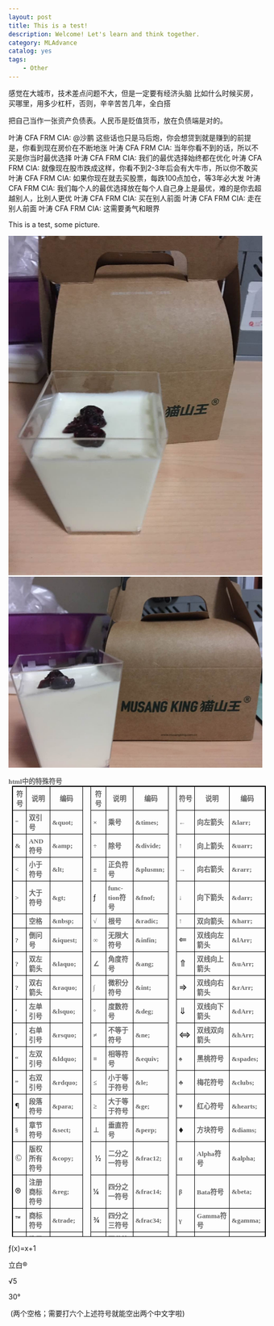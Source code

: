 ```yaml
---
layout: post
title: This is a test!
description: Welcome! Let's learn and think together.
category: MLAdvance
catalog: yes
tags:
    - Other
---
```

感觉在大城市，技术差点问题不大，但是一定要有经济头脑
比如什么时候买房，买哪里，用多少杠杆，否则，辛辛苦苦几年，全白搭

把自己当作一张资产负债表。人民币是贬值货币，放在负债端是对的。

叶涛 CFA FRM CIA:
@沙鹏 这些话也只是马后炮，你会想贷到就是赚到的前提是，你看到现在房价在不断地涨
叶涛 CFA FRM CIA:
当年你看不到的话，所以不买是你当时最优选择
叶涛 CFA FRM CIA:
我们的最优选择始终都在优化
叶涛 CFA FRM CIA:
就像现在股市跌成这样，你看不到2-3年后会有大牛市，所以你不敢买
叶涛 CFA FRM CIA:
如果你现在就去买股票，每跌100点加仓，等3年必大发
叶涛 CFA FRM CIA:
我们每个人的最优选择放在每个人自己身上是最优，难的是你去超越别人，比别人更优
叶涛 CFA FRM CIA:
买在别人前面
叶涛 CFA FRM CIA:
走在别人前面
叶涛 CFA FRM CIA:
这需要勇气和眼界

This is a test, some picture.

![My food](/life/IMG_4822.JPG)
![My food](/life/IMG_4823.JPG)

<p style="margin:0cm 0cm 0pt"><span style="color:#666666"><strong><span lang="EN-US" style="font-family:宋体; font-size:10pt">html</span><span style="font-family:宋体; font-size:10pt">中的特殊符号</span></strong></span></p>
<table cellpadding="0" border="1" height="893" width="708" style="border:1pt solid windowtext; margin:auto auto auto 5.25pt">
<tbody>
<tr style="">
<td width="29" style="border:1pt solid black; padding:3pt; width:21.75pt; background-color:transparent">
<p align="center" style="margin:0cm 0cm 0pt; text-align:center"><span style="color:#666666"><strong><span style="font-family:宋体; font-size:10pt">符号</span></strong></span></p>
</td>
<td width="63" style="border:1pt solid black; padding:3pt; width:47.25pt; background-color:transparent">
<p align="center" style="margin:0cm 0cm 0pt; text-align:center"><span style="color:#666666"><strong><span style="font-family:宋体; font-size:10pt">说明</span></strong></span></p>
</td>
<td width="72" style="border:1pt solid black; padding:3pt; width:54pt; background-color:transparent">
<p align="center" style="margin:0cm 0cm 0pt; text-align:center"><span style="color:#666666"><strong><span style="font-family:宋体; font-size:10pt">编码</span></strong></span></p>
</td>
<td rowspan="25" width="17" style="border:1pt solid black; padding:3pt; width:12.75pt; background-color:transparent">
<p align="center" style="margin:0cm 0cm 0pt; text-align:center"><span style="color:#666666"><strong><span lang="EN-US" style="font-family:宋体; font-size:10pt">&nbsp;<wbr></span></strong></span></p>
</td>
<td width="36" style="border:1pt solid black; padding:3pt; width:27pt; background-color:transparent">
<p align="center" style="margin:0cm 0cm 0pt; text-align:center"><span style="color:#666666"><strong><span style="font-family:宋体; font-size:10pt">符号</span></strong></span></p>
</td>
<td width="94" style="border:1pt solid black; padding:3pt; width:70.5pt; background-color:transparent">
<p align="center" style="margin:0cm 0cm 0pt; text-align:center"><span style="color:#666666"><strong><span style="font-family:宋体; font-size:10pt">说明</span></strong></span></p>
</td>
<td width="72" style="border:1pt solid black; padding:3pt; width:54pt; background-color:transparent">
<p align="center" style="margin:0cm 0cm 0pt; text-align:center"><span style="color:#666666"><strong><span style="font-family:宋体; font-size:10pt">编码</span></strong></span></p>
</td>
<td rowspan="25" width="17" style="border:1pt solid black; padding:3pt; width:12.75pt; background-color:transparent">
<p align="center" style="margin:0cm 0cm 0pt; text-align:center"><span style="color:#666666"><strong><span lang="EN-US" style="font-family:宋体; font-size:10pt">&nbsp;<wbr></span></strong></span></p>
</td>
<td width="36" style="border:1pt solid black; padding:3pt; width:27pt; background-color:transparent">
<p align="center" style="margin:0cm 0cm 0pt; text-align:center"><span style="color:#666666"><strong><span style="font-family:宋体; font-size:10pt">符号</span></strong></span></p>
</td>
<td width="96" style="border:1pt solid black; padding:3pt; width:72pt; background-color:transparent">
<p align="center" style="margin:0cm 0cm 0pt; text-align:center"><span style="color:#666666"><strong><span style="font-family:宋体; font-size:10pt">说明</span></strong></span></p>
</td>
<td width="73" style="border:1pt solid black; padding:3pt; width:54.75pt; background-color:transparent">
<p align="center" style="margin:0cm 0cm 0pt; text-align:center"><span style="color:#666666"><strong><span style="font-family:宋体; font-size:10pt">编码</span></strong></span></p>
</td>
</tr>
<tr style="">
<td width="29" style="border:1pt solid black; padding:3pt; width:21.75pt; background-color:transparent">
<p align="left" style="margin:0cm 0cm 0pt; text-align:left"><span style="color:#666666"><strong><span lang="EN-US" style="font-family:宋体; font-size:10pt">&quot;</span></strong></span></p>
</td>
<td width="63" style="border:1pt solid black; padding:3pt; width:47.25pt; background-color:transparent">
<p align="left" style="margin:0cm 0cm 0pt; text-align:left"><span style="color:#666666"><strong><span style="font-family:宋体; font-size:10pt">双引号</span></strong></span></p>
</td>
<td width="72" style="border:1pt solid black; padding:3pt; width:54pt; background-color:transparent">
<p align="left" style="margin:0cm 0cm 0pt; text-align:left"><span style="color:#666666"><strong><span lang="EN-US" style="font-family:宋体; font-size:10pt">&amp;quot;</span></strong></span></p>
</td>
<td width="36" style="border:1pt solid black; padding:3pt; width:27pt; background-color:transparent">
<p align="left" style="margin:0cm 0cm 0pt; text-align:left"><span style="color:#666666"><strong><span style="font-family:宋体; font-size:10pt">×</span></strong></span></p>
</td>
<td width="94" style="border:1pt solid black; padding:3pt; width:70.5pt; background-color:transparent">
<p align="left" style="margin:0cm 0cm 0pt; text-align:left"><span style="color:#666666"><strong><span style="font-family:宋体; font-size:10pt">乘号</span></strong></span></p>
</td>
<td width="72" style="border:1pt solid black; padding:3pt; width:54pt; background-color:transparent">
<p align="left" style="margin:0cm 0cm 0pt; text-align:left"><span style="color:#666666"><strong><span lang="EN-US" style="font-family:宋体; font-size:10pt">&amp;times;</span></strong></span></p>
</td>
<td width="36" style="border:1pt solid black; padding:3pt; width:27pt; background-color:transparent">
<p align="left" style="margin:0cm 0cm 0pt; text-align:left"><span style="color:#666666"><strong><span style="font-family:宋体; font-size:10pt">←</span></strong></span></p>
</td>
<td width="96" style="border:1pt solid black; padding:3pt; width:72pt; background-color:transparent">
<p align="left" style="margin:0cm 0cm 0pt; text-align:left"><span style="color:#666666"><strong><span style="font-family:宋体; font-size:10pt">向左箭头</span></strong></span></p>
</td>
<td width="73" style="border:1pt solid black; padding:3pt; width:54.75pt; background-color:transparent">
<p align="left" style="margin:0cm 0cm 0pt; text-align:left"><span style="color:#666666"><strong><span lang="EN-US" style="font-family:宋体; font-size:10pt">&amp;larr;</span></strong></span></p>
</td>
</tr>
<tr style="">
<td width="29" style="border:1pt solid black; padding:3pt; width:21.75pt; background-color:transparent">
<p align="left" style="margin:0cm 0cm 0pt; text-align:left"><span style="color:#666666"><strong><span lang="EN-US" style="font-family:宋体; font-size:10pt">&amp;</span></strong></span></p>
</td>
<td width="63" style="border:1pt solid black; padding:3pt; width:47.25pt; background-color:transparent">
<p align="left" style="margin:0cm 0cm 0pt; text-align:left"><span style="color:#666666"><strong><span lang="EN-US" style="font-family:宋体; font-size:10pt">AND</span><span style="font-family:宋体; font-size:10pt">符号</span></strong></span></p>
</td>
<td width="72" style="border:1pt solid black; padding:3pt; width:54pt; background-color:transparent">
<p align="left" style="margin:0cm 0cm 0pt; text-align:left"><span style="color:#666666"><strong><span lang="EN-US" style="font-family:宋体; font-size:10pt">&amp;amp;</span></strong></span></p>
</td>
<td width="36" style="border:1pt solid black; padding:3pt; width:27pt; background-color:transparent">
<p align="left" style="margin:0cm 0cm 0pt; text-align:left"><span style="color:#666666"><strong><span style="font-family:宋体; font-size:10pt">÷</span></strong></span></p>
</td>
<td width="94" style="border:1pt solid black; padding:3pt; width:70.5pt; background-color:transparent">
<p align="left" style="margin:0cm 0cm 0pt; text-align:left"><span style="color:#666666"><strong><span style="font-family:宋体; font-size:10pt">除号</span></strong></span></p>
</td>
<td width="72" style="border:1pt solid black; padding:3pt; width:54pt; background-color:transparent">
<p align="left" style="margin:0cm 0cm 0pt; text-align:left"><span style="color:#666666"><strong><span lang="EN-US" style="font-family:宋体; font-size:10pt">&amp;divide;</span></strong></span></p>
</td>
<td width="36" style="border:1pt solid black; padding:3pt; width:27pt; background-color:transparent">
<p align="left" style="margin:0cm 0cm 0pt; text-align:left"><span style="color:#666666"><strong><span style="font-family:宋体; font-size:10pt">↑</span></strong></span></p>
</td>
<td width="96" style="border:1pt solid black; padding:3pt; width:72pt; background-color:transparent">
<p align="left" style="margin:0cm 0cm 0pt; text-align:left"><span style="color:#666666"><strong><span style="font-family:宋体; font-size:10pt">向上箭头</span></strong></span></p>
</td>
<td width="73" style="border:1pt solid black; padding:3pt; width:54.75pt; background-color:transparent">
<p align="left" style="margin:0cm 0cm 0pt; text-align:left"><span style="color:#666666"><strong><span lang="EN-US" style="font-family:宋体; font-size:10pt">&amp;uarr;</span></strong></span></p>
</td>
</tr>
<tr style="">
<td width="29" style="border:1pt solid black; padding:3pt; width:21.75pt; background-color:transparent">
<p align="left" style="margin:0cm 0cm 0pt; text-align:left"><span style="color:#666666"><strong><span lang="EN-US" style="font-family:宋体; font-size:10pt">&lt;&nbsp;<wbr></span></strong></span></p>
</td>
<td width="63" style="border:1pt solid black; padding:3pt; width:47.25pt; background-color:transparent">
<p align="left" style="margin:0cm 0cm 0pt; text-align:left"><span style="color:#666666"><strong><span style="font-family:宋体; font-size:10pt">小于符号</span></strong></span></p>
</td>
<td width="72" style="border:1pt solid black; padding:3pt; width:54pt; background-color:transparent">
<p align="left" style="margin:0cm 0cm 0pt; text-align:left"><span style="color:#666666"><strong><span lang="EN-US" style="font-family:宋体; font-size:10pt">&amp;lt;</span></strong></span></p>
</td>
<td width="36" style="border:1pt solid black; padding:3pt; width:27pt; background-color:transparent">
<p align="left" style="margin:0cm 0cm 0pt; text-align:left"><span style="color:#666666"><strong><span style="font-family:宋体; font-size:10pt">±</span></strong></span></p>
</td>
<td width="94" style="border:1pt solid black; padding:3pt; width:70.5pt; background-color:transparent">
<p align="left" style="margin:0cm 0cm 0pt; text-align:left"><span style="color:#666666"><strong><span style="font-family:宋体; font-size:10pt">正负符号</span></strong></span></p>
</td>
<td width="72" style="border:1pt solid black; padding:3pt; width:54pt; background-color:transparent">
<p align="left" style="margin:0cm 0cm 0pt; text-align:left"><span style="color:#666666"><strong><span lang="EN-US" style="font-family:宋体; font-size:10pt">&amp;plusmn;</span></strong></span></p>
</td>
<td width="36" style="border:1pt solid black; padding:3pt; width:27pt; background-color:transparent">
<p align="left" style="margin:0cm 0cm 0pt; text-align:left"><span style="color:#666666"><strong><span style="font-family:宋体; font-size:10pt">→</span></strong></span></p>
</td>
<td width="96" style="border:1pt solid black; padding:3pt; width:72pt; background-color:transparent">
<p align="left" style="margin:0cm 0cm 0pt; text-align:left"><span style="color:#666666"><strong><span style="font-family:宋体; font-size:10pt">向右箭头</span></strong></span></p>
</td>
<td width="73" style="border:1pt solid black; padding:3pt; width:54.75pt; background-color:transparent">
<p align="left" style="margin:0cm 0cm 0pt; text-align:left"><span style="color:#666666"><strong><span lang="EN-US" style="font-family:宋体; font-size:10pt">&amp;rarr;</span></strong></span></p>
</td>
</tr>
<tr style="">
<td width="29" style="border:1pt solid black; padding:3pt; width:21.75pt; background-color:transparent">
<p align="left" style="margin:0cm 0cm 0pt; text-align:left"><span style="color:#666666"><strong><span lang="EN-US" style="font-family:宋体; font-size:10pt">&gt;&nbsp;<wbr></span></strong></span></p>
</td>
<td width="63" style="border:1pt solid black; padding:3pt; width:47.25pt; background-color:transparent">
<p align="left" style="margin:0cm 0cm 0pt; text-align:left"><span style="color:#666666"><strong><span style="font-family:宋体; font-size:10pt">大于符号</span></strong></span></p>
</td>
<td width="72" style="border:1pt solid black; padding:3pt; width:54pt; background-color:transparent">
<p align="left" style="margin:0cm 0cm 0pt; text-align:left"><span style="color:#666666"><strong><span lang="EN-US" style="font-family:宋体; font-size:10pt">&amp;gt;</span></strong></span></p>
</td>
<td width="36" style="border:1pt solid black; padding:3pt; width:27pt; background-color:transparent">
<p align="left" style="margin:0cm 0cm 0pt; text-align:left"><span style="font-size:14px">ƒ</span><br>
</p>
</td>
<td width="94" style="border:1pt solid black; padding:3pt; width:70.5pt; background-color:transparent">
<p align="left" style="margin:0cm 0cm 0pt; text-align:left"><span style="color:#666666"><strong><span lang="EN-US" style="font-family:宋体; font-size:10pt">function</span><span style="font-family:宋体; font-size:10pt">符号</span></strong></span></p>
</td>
<td width="72" style="border:1pt solid black; padding:3pt; width:54pt; background-color:transparent">
<p align="left" style="margin:0cm 0cm 0pt; text-align:left"><span style="color:#666666"><strong><span lang="EN-US" style="font-family:宋体; font-size:10pt">&amp;fnof;</span></strong></span></p>
</td>
<td width="36" style="border:1pt solid black; padding:3pt; width:27pt; background-color:transparent">
<p align="left" style="margin:0cm 0cm 0pt; text-align:left"><span style="color:#666666"><strong><span style="font-family:宋体; font-size:10pt">↓</span></strong></span></p>
</td>
<td width="96" style="border:1pt solid black; padding:3pt; width:72pt; background-color:transparent">
<p align="left" style="margin:0cm 0cm 0pt; text-align:left"><span style="color:#666666"><strong><span style="font-family:宋体; font-size:10pt">向下箭头</span></strong></span></p>
</td>
<td width="73" style="border:1pt solid black; padding:3pt; width:54.75pt; background-color:transparent">
<p align="left" style="margin:0cm 0cm 0pt; text-align:left"><span style="color:#666666"><strong><span lang="EN-US" style="font-family:宋体; font-size:10pt">&amp;darr;</span></strong></span></p>
</td>
</tr>
<tr style="">
<td width="29" style="border:1pt solid black; padding:3pt; width:21.75pt; background-color:transparent">
<p align="left" style="margin:0cm 0cm 0pt; text-align:left"><span style="color:#666666"><strong><span lang="EN-US" style="font-family:宋体; font-size:10pt">&nbsp;<wbr></span></strong></span></p>
</td>
<td width="63" style="border:1pt solid black; padding:3pt; width:47.25pt; background-color:transparent">
<p align="left" style="margin:0cm 0cm 0pt; text-align:left"><span style="color:#666666"><strong><span style="font-family:宋体; font-size:10pt">空&#26684;</span></strong></span></p>
</td>
<td width="72" style="border:1pt solid black; padding:3pt; width:54pt; background-color:transparent">
<p align="left" style="margin:0cm 0cm 0pt; text-align:left"><span style="color:#666666"><strong><span lang="EN-US" style="font-family:宋体; font-size:10pt">&amp;nbsp;</span></strong></span></p>
</td>
<td width="36" style="border:1pt solid black; padding:3pt; width:27pt; background-color:transparent">
<p align="left" style="margin:0cm 0cm 0pt; text-align:left"><span style="color:#666666"><strong><span style="font-family:宋体; font-size:10pt">√</span></strong></span></p>
</td>
<td width="94" style="border:1pt solid black; padding:3pt; width:70.5pt; background-color:transparent">
<p align="left" style="margin:0cm 0cm 0pt; text-align:left"><span style="color:#666666"><strong><span style="font-family:宋体; font-size:10pt">根号</span></strong></span></p>
</td>
<td width="72" style="border:1pt solid black; padding:3pt; width:54pt; background-color:transparent">
<p align="left" style="margin:0cm 0cm 0pt; text-align:left"><span style="color:#666666"><strong><span lang="EN-US" style="font-family:宋体; font-size:10pt">&amp;radic;</span></strong></span></p>
</td>
<td width="36" style="border:1pt solid black; padding:3pt; width:27pt; background-color:transparent">
<p align="left" style="margin:0cm 0cm 0pt; text-align:left"><span style="color:#666666"><strong><span lang="EN-US" style="font-family:宋体; font-size:10pt">↑</span></strong></span></p>
</td>
<td width="96" style="border:1pt solid black; padding:3pt; width:72pt; background-color:transparent">
<p align="left" style="margin:0cm 0cm 0pt; text-align:left"><span style="color:#666666"><strong><span style="font-family:宋体; font-size:10pt">双向箭头</span></strong></span></p>
</td>
<td width="73" style="border:1pt solid black; padding:3pt; width:54.75pt; background-color:transparent">
<p align="left" style="margin:0cm 0cm 0pt; text-align:left"><span style="color:#666666"><strong><span lang="EN-US" style="font-family:宋体; font-size:10pt">&amp;harr;</span></strong></span></p>
</td>
</tr>
<tr style="">
<td width="29" style="border:1pt solid black; padding:3pt; width:21.75pt; background-color:transparent">
<p align="left" style="margin:0cm 0cm 0pt; text-align:left"><span style="color:#666666"><strong><span lang="EN-US" style="font-family:宋体; font-size:10pt">?</span></strong></span></p>
</td>
<td width="63" style="border:1pt solid black; padding:3pt; width:47.25pt; background-color:transparent">
<p align="left" style="margin:0cm 0cm 0pt; text-align:left"><span style="color:#666666"><strong><span style="font-family:宋体; font-size:10pt">倒问号</span></strong></span></p>
</td>
<td width="72" style="border:1pt solid black; padding:3pt; width:54pt; background-color:transparent">
<p align="left" style="margin:0cm 0cm 0pt; text-align:left"><span style="color:#666666"><strong><span lang="EN-US" style="font-family:宋体; font-size:10pt">&amp;iquest;</span></strong></span></p>
</td>
<td width="36" style="border:1pt solid black; padding:3pt; width:27pt; background-color:transparent">
<p align="left" style="margin:0cm 0cm 0pt; text-align:left"><span style="color:#666666"><strong><span style="font-family:宋体; font-size:10pt">∞</span></strong></span></p>
</td>
<td width="94" style="border:1pt solid black; padding:3pt; width:70.5pt; background-color:transparent">
<p align="left" style="margin:0cm 0cm 0pt; text-align:left"><span style="color:#666666"><strong><span style="font-family:宋体; font-size:10pt">无限大符号</span></strong></span></p>
</td>
<td width="72" style="border:1pt solid black; padding:3pt; width:54pt; background-color:transparent">
<p align="left" style="margin:0cm 0cm 0pt; text-align:left"><span style="color:#666666"><strong><span lang="EN-US" style="font-family:宋体; font-size:10pt">&amp;infin;</span></strong></span></p>
</td>
<td width="36" style="border:1pt solid black; padding:3pt; width:27pt; background-color:transparent">
<p align="left" style="margin:0cm 0cm 0pt; text-align:left"><span style="color:#666666"><strong><span lang="EN-US" style="font-family:宋体; font-size:10pt"><span style="font-size:18px">⇐</span></span></strong></span></p>
</td>
<td width="96" style="border:1pt solid black; padding:3pt; width:72pt; background-color:transparent">
<p align="left" style="margin:0cm 0cm 0pt; text-align:left"><span style="color:#666666"><strong><span style="font-family:宋体; font-size:10pt">双线向左箭头</span></strong></span></p>
</td>
<td width="73" style="border:1pt solid black; padding:3pt; width:54.75pt; background-color:transparent">
<p align="left" style="margin:0cm 0cm 0pt; text-align:left"><span style="color:#666666"><strong><span lang="EN-US" style="font-family:宋体; font-size:10pt">&amp;lArr;</span></strong></span></p>
</td>
</tr>
<tr style="">
<td width="29" style="border:1pt solid black; padding:3pt; width:21.75pt; background-color:transparent">
<p align="left" style="margin:0cm 0cm 0pt; text-align:left"><span style="color:#666666"><strong><span lang="EN-US" style="font-family:宋体; font-size:10pt">?</span></strong></span></p>
</td>
<td width="63" style="border:1pt solid black; padding:3pt; width:47.25pt; background-color:transparent">
<p align="left" style="margin:0cm 0cm 0pt; text-align:left"><span style="color:#666666"><strong><span style="font-family:宋体; font-size:10pt">双左箭头</span></strong></span></p>
</td>
<td width="72" style="border:1pt solid black; padding:3pt; width:54pt; background-color:transparent">
<p align="left" style="margin:0cm 0cm 0pt; text-align:left"><span style="color:#666666"><strong><span lang="EN-US" style="font-family:宋体; font-size:10pt">&amp;laquo;</span></strong></span></p>
</td>
<td width="36" style="border:1pt solid black; padding:3pt; width:27pt; background-color:transparent">
<p align="left" style="margin:0cm 0cm 0pt; text-align:left"><span style="color:#666666"><strong><span style="font-family:宋体; font-size:10pt">∠</span></strong></span></p>
</td>
<td width="94" style="border:1pt solid black; padding:3pt; width:70.5pt; background-color:transparent">
<p align="left" style="margin:0cm 0cm 0pt; text-align:left"><span style="color:#666666"><strong><span style="font-family:宋体; font-size:10pt">角度符号</span></strong></span></p>
</td>
<td width="72" style="border:1pt solid black; padding:3pt; width:54pt; background-color:transparent">
<p align="left" style="margin:0cm 0cm 0pt; text-align:left"><span style="color:#666666"><strong><span lang="EN-US" style="font-family:宋体; font-size:10pt">&amp;ang;</span></strong></span></p>
</td>
<td width="36" style="border:1pt solid black; padding:3pt; width:27pt; background-color:transparent">
<p align="left" style="margin:0cm 0cm 0pt; text-align:left"><span style="color:#666666"><strong><span lang="EN-US" style="font-family:宋体; font-size:10pt"><span style="font-size:18px">⇑</span></span></strong></span></p>
</td>
<td width="96" style="border:1pt solid black; padding:3pt; width:72pt; background-color:transparent">
<p align="left" style="margin:0cm 0cm 0pt; text-align:left"><span style="color:#666666"><strong><span style="font-family:宋体; font-size:10pt">双线向上箭头</span></strong></span></p>
</td>
<td width="73" style="border:1pt solid black; padding:3pt; width:54.75pt; background-color:transparent">
<p align="left" style="margin:0cm 0cm 0pt; text-align:left"><span style="color:#666666"><strong><span lang="EN-US" style="font-family:宋体; font-size:10pt">&amp;uArr;</span></strong></span></p>
</td>
</tr>
<tr style="">
<td width="29" style="border:1pt solid black; padding:3pt; width:21.75pt; background-color:transparent">
<p align="left" style="margin:0cm 0cm 0pt; text-align:left"><span style="color:#666666"><strong><span lang="EN-US" style="font-family:宋体; font-size:10pt">?</span></strong></span></p>
</td>
<td width="63" style="border:1pt solid black; padding:3pt; width:47.25pt; background-color:transparent">
<p align="left" style="margin:0cm 0cm 0pt; text-align:left"><span style="color:#666666"><strong><span style="font-family:宋体; font-size:10pt">双右箭头</span></strong></span></p>
</td>
<td width="72" style="border:1pt solid black; padding:3pt; width:54pt; background-color:transparent">
<p align="left" style="margin:0cm 0cm 0pt; text-align:left"><span style="color:#666666"><strong><span lang="EN-US" style="font-family:宋体; font-size:10pt">&amp;raquo;</span></strong></span></p>
</td>
<td width="36" style="border:1pt solid black; padding:3pt; width:27pt; background-color:transparent">
<p align="left" style="margin:0cm 0cm 0pt; text-align:left"><span style="color:#666666"><strong><span style="font-family:宋体; font-size:10pt">∫</span></strong></span></p>
</td>
<td width="94" style="border:1pt solid black; padding:3pt; width:70.5pt; background-color:transparent">
<p align="left" style="margin:0cm 0cm 0pt; text-align:left"><span style="color:#666666"><strong><span style="font-family:宋体; font-size:10pt">微积分符号</span></strong></span></p>
</td>
<td width="72" style="border:1pt solid black; padding:3pt; width:54pt; background-color:transparent">
<p align="left" style="margin:0cm 0cm 0pt; text-align:left"><span style="color:#666666"><strong><span lang="EN-US" style="font-family:宋体; font-size:10pt">&amp;int;</span></strong></span></p>
</td>
<td width="36" style="border:1pt solid black; padding:3pt; width:27pt; background-color:transparent">
<p align="left" style="margin:0cm 0cm 0pt; text-align:left"><span style="font-size:18px">⇒</span><br>
</p>
</td>
<td width="96" style="border:1pt solid black; padding:3pt; width:72pt; background-color:transparent">
<p align="left" style="margin:0cm 0cm 0pt; text-align:left"><span style="color:#666666"><strong><span style="font-family:宋体; font-size:10pt">双线向右箭头</span></strong></span></p>
</td>
<td width="73" style="border:1pt solid black; padding:3pt; width:54.75pt; background-color:transparent">
<p align="left" style="margin:0cm 0cm 0pt; text-align:left"><span style="color:#666666"><strong><span lang="EN-US" style="font-family:宋体; font-size:10pt">&amp;rArr;</span></strong></span></p>
</td>
</tr>
<tr style="">
<td width="29" style="border:1pt solid black; padding:3pt; width:21.75pt; background-color:transparent">
<p align="left" style="margin:0cm 0cm 0pt; text-align:left"><span style="color:#666666"><strong><span style="font-family:宋体; font-size:10pt">‘</span></strong></span></p>
</td>
<td width="63" style="border:1pt solid black; padding:3pt; width:47.25pt; background-color:transparent">
<p align="left" style="margin:0cm 0cm 0pt; text-align:left"><span style="color:#666666"><strong><span style="font-family:宋体; font-size:10pt">左单引号</span></strong></span></p>
</td>
<td width="72" style="border:1pt solid black; padding:3pt; width:54pt; background-color:transparent">
<p align="left" style="margin:0cm 0cm 0pt; text-align:left"><span style="color:#666666"><strong><span lang="EN-US" style="font-family:宋体; font-size:10pt">&amp;lsquo;</span></strong></span></p>
</td>
<td width="36" style="border:1pt solid black; padding:3pt; width:27pt; background-color:transparent">
<p align="left" style="margin:0cm 0cm 0pt; text-align:left"><span style="color:#666666"><strong><span style="font-family:宋体; font-size:10pt">°</span></strong></span></p>
</td>
<td width="94" style="border:1pt solid black; padding:3pt; width:70.5pt; background-color:transparent">
<p align="left" style="margin:0cm 0cm 0pt; text-align:left"><span style="color:#666666"><strong><span style="font-family:宋体; font-size:10pt">度数符号</span></strong></span></p>
</td>
<td width="72" style="border:1pt solid black; padding:3pt; width:54pt; background-color:transparent">
<p align="left" style="margin:0cm 0cm 0pt; text-align:left"><span style="color:#666666"><strong><span lang="EN-US" style="font-family:宋体; font-size:10pt">&amp;deg;</span></strong></span></p>
</td>
<td width="36" style="border:1pt solid black; padding:3pt; width:27pt; background-color:transparent">
<p align="left" style="margin:0cm 0cm 0pt; text-align:left"><span style="font-size:18px">⇓</span><br>
</p>
</td>
<td width="96" style="border:1pt solid black; padding:3pt; width:72pt; background-color:transparent">
<p align="left" style="margin:0cm 0cm 0pt; text-align:left"><span style="color:#666666"><strong><span style="font-family:宋体; font-size:10pt">双线向下箭头</span></strong></span></p>
</td>
<td width="73" style="border:1pt solid black; padding:3pt; width:54.75pt; background-color:transparent">
<p align="left" style="margin:0cm 0cm 0pt; text-align:left"><span style="color:#666666"><strong><span lang="EN-US" style="font-family:宋体; font-size:10pt">&amp;dArr;</span></strong></span></p>
</td>
</tr>
<tr style="">
<td width="29" style="border:1pt solid black; padding:3pt; width:21.75pt; background-color:transparent">
<p align="left" style="margin:0cm 0cm 0pt; text-align:left"><span style="color:#666666"><strong><span style="font-family:宋体; font-size:10pt">’</span></strong></span></p>
</td>
<td width="63" style="border:1pt solid black; padding:3pt; width:47.25pt; background-color:transparent">
<p align="left" style="margin:0cm 0cm 0pt; text-align:left"><span style="color:#666666"><strong><span style="font-family:宋体; font-size:10pt">右单引号</span></strong></span></p>
</td>
<td width="72" style="border:1pt solid black; padding:3pt; width:54pt; background-color:transparent">
<p align="left" style="margin:0cm 0cm 0pt; text-align:left"><span style="color:#666666"><strong><span lang="EN-US" style="font-family:宋体; font-size:10pt">&amp;rsquo;</span></strong></span></p>
</td>
<td width="36" style="border:1pt solid black; padding:3pt; width:27pt; background-color:transparent">
<p align="left" style="margin:0cm 0cm 0pt; text-align:left"><span style="color:#666666"><strong><span style="font-family:宋体; font-size:10pt">≠</span></strong></span></p>
</td>
<td width="94" style="border:1pt solid black; padding:3pt; width:70.5pt; background-color:transparent">
<p align="left" style="margin:0cm 0cm 0pt; text-align:left"><span style="color:#666666"><strong><span style="font-family:宋体; font-size:10pt">不等于符号</span></strong></span></p>
</td>
<td width="72" style="border:1pt solid black; padding:3pt; width:54pt; background-color:transparent">
<p align="left" style="margin:0cm 0cm 0pt; text-align:left"><span style="color:#666666"><strong><span lang="EN-US" style="font-family:宋体; font-size:10pt">&amp;ne;</span></strong></span></p>
</td>
<td width="36" style="border:1pt solid black; padding:3pt; width:27pt; background-color:transparent">
<p align="left" style="margin:0cm 0cm 0pt; text-align:left"><span style="font-size:18px">⇔</span><br>
</p>
</td>
<td width="96" style="border:1pt solid black; padding:3pt; width:72pt; background-color:transparent">
<p align="left" style="margin:0cm 0cm 0pt; text-align:left"><span style="color:#666666"><strong><span style="font-family:宋体; font-size:10pt">双线双向箭头</span></strong></span></p>
</td>
<td width="73" style="border:1pt solid black; padding:3pt; width:54.75pt; background-color:transparent">
<p align="left" style="margin:0cm 0cm 0pt; text-align:left"><span style="color:#666666"><strong><span lang="EN-US" style="font-family:宋体; font-size:10pt">&amp;hArr;</span></strong></span></p>
</td>
</tr>
<tr style="">
<td width="29" style="border:1pt solid black; padding:3pt; width:21.75pt; background-color:transparent">
<p align="left" style="margin:0cm 0cm 0pt; text-align:left"><span style="color:#666666"><strong><span style="font-family:宋体; font-size:10pt">“</span></strong></span></p>
</td>
<td width="63" style="border:1pt solid black; padding:3pt; width:47.25pt; background-color:transparent">
<p align="left" style="margin:0cm 0cm 0pt; text-align:left"><span style="color:#666666"><strong><span style="font-family:宋体; font-size:10pt">左双引号</span></strong></span></p>
</td>
<td width="72" style="border:1pt solid black; padding:3pt; width:54pt; background-color:transparent">
<p align="left" style="margin:0cm 0cm 0pt; text-align:left"><span style="color:#666666"><strong><span lang="EN-US" style="font-family:宋体; font-size:10pt">&amp;ldquo;</span></strong></span></p>
</td>
<td width="36" style="border:1pt solid black; padding:3pt; width:27pt; background-color:transparent">
<p align="left" style="margin:0cm 0cm 0pt; text-align:left"><span style="color:#666666"><strong><span style="font-family:宋体; font-size:10pt">≡</span></strong></span></p>
</td>
<td width="94" style="border:1pt solid black; padding:3pt; width:70.5pt; background-color:transparent">
<p align="left" style="margin:0cm 0cm 0pt; text-align:left"><span style="color:#666666"><strong><span style="font-family:宋体; font-size:10pt">相等符号</span></strong></span></p>
</td>
<td width="72" style="border:1pt solid black; padding:3pt; width:54pt; background-color:transparent">
<p align="left" style="margin:0cm 0cm 0pt; text-align:left"><span style="color:#666666"><strong><span lang="EN-US" style="font-family:宋体; font-size:10pt">&amp;equiv;</span></strong></span></p>
</td>
<td width="36" style="border:1pt solid black; padding:3pt; width:27pt; background-color:transparent">
<p align="left" style="margin:0cm 0cm 0pt; text-align:left"><span style="color:#666666"><strong><span lang="EN-US" style="font-family:宋体; font-size:10pt">♠</span></strong></span></p>
</td>
<td width="96" style="border:1pt solid black; padding:3pt; width:72pt; background-color:transparent">
<p align="left" style="margin:0cm 0cm 0pt; text-align:left"><span style="color:#666666"><strong><span style="font-family:宋体; font-size:10pt">黑桃符号</span></strong></span></p>
</td>
<td width="73" style="border:1pt solid black; padding:3pt; width:54.75pt; background-color:transparent">
<p align="left" style="margin:0cm 0cm 0pt; text-align:left"><span style="color:#666666"><strong><span lang="EN-US" style="font-family:宋体; font-size:10pt">&amp;spades;</span></strong></span></p>
</td>
</tr>
<tr style="">
<td width="29" style="border:1pt solid black; padding:3pt; width:21.75pt; background-color:transparent">
<p align="left" style="margin:0cm 0cm 0pt; text-align:left"><span style="color:#666666"><strong><span style="font-family:宋体; font-size:10pt">”</span></strong></span></p>
</td>
<td width="63" style="border:1pt solid black; padding:3pt; width:47.25pt; background-color:transparent">
<p align="left" style="margin:0cm 0cm 0pt; text-align:left"><span style="color:#666666"><strong><span style="font-family:宋体; font-size:10pt">右双引号</span></strong></span></p>
</td>
<td width="72" style="border:1pt solid black; padding:3pt; width:54pt; background-color:transparent">
<p align="left" style="margin:0cm 0cm 0pt; text-align:left"><span style="color:#666666"><strong><span lang="EN-US" style="font-family:宋体; font-size:10pt">&amp;rdquo;</span></strong></span></p>
</td>
<td width="36" style="border:1pt solid black; padding:3pt; width:27pt; background-color:transparent">
<p align="left" style="margin:0cm 0cm 0pt; text-align:left"><span style="color:#666666"><strong><span style="font-family:宋体; font-size:10pt">≤</span></strong></span></p>
</td>
<td width="94" style="border:1pt solid black; padding:3pt; width:70.5pt; background-color:transparent">
<p align="left" style="margin:0cm 0cm 0pt; text-align:left"><span style="color:#666666"><strong><span style="font-family:宋体; font-size:10pt">小于等于符号</span></strong></span></p>
</td>
<td width="72" style="border:1pt solid black; padding:3pt; width:54pt; background-color:transparent">
<p align="left" style="margin:0cm 0cm 0pt; text-align:left"><span style="color:#666666"><strong><span lang="EN-US" style="font-family:宋体; font-size:10pt">&amp;le;</span></strong></span></p>
</td>
<td width="36" style="border:1pt solid black; padding:3pt; width:27pt; background-color:transparent">
<p align="left" style="margin:0cm 0cm 0pt; text-align:left"><span style="color:#666666"><strong><span lang="EN-US" style="font-family:宋体; font-size:10pt">♣</span></strong></span></p>
</td>
<td width="96" style="border:1pt solid black; padding:3pt; width:72pt; background-color:transparent">
<p align="left" style="margin:0cm 0cm 0pt; text-align:left"><span style="color:#666666"><strong><span style="font-family:宋体; font-size:10pt">梅花符号</span></strong></span></p>
</td>
<td width="73" style="border:1pt solid black; padding:3pt; width:54.75pt; background-color:transparent">
<p align="left" style="margin:0cm 0cm 0pt; text-align:left"><span style="color:#666666"><strong><span lang="EN-US" style="font-family:宋体; font-size:10pt">&amp;clubs;</span></strong></span></p>
</td>
</tr>
<tr style="">
<td width="29" style="border:1pt solid black; padding:3pt; width:21.75pt; background-color:transparent">
<p align="left" style="margin:0cm 0cm 0pt; text-align:left"><span style="font-size:14px">¶</span><br>
</p>
</td>
<td width="63" style="border:1pt solid black; padding:3pt; width:47.25pt; background-color:transparent">
<p align="left" style="margin:0cm 0cm 0pt; text-align:left"><span style="color:#666666"><strong><span style="font-family:宋体; font-size:10pt">段落符号</span></strong></span></p>
</td>
<td width="72" style="border:1pt solid black; padding:3pt; width:54pt; background-color:transparent">
<p align="left" style="margin:0cm 0cm 0pt; text-align:left"><span style="color:#666666"><strong><span lang="EN-US" style="font-family:宋体; font-size:10pt">&amp;para;</span></strong></span></p>
</td>
<td width="36" style="border:1pt solid black; padding:3pt; width:27pt; background-color:transparent">
<p align="left" style="margin:0cm 0cm 0pt; text-align:left"><span style="color:#666666"><strong><span style="font-family:宋体; font-size:10pt">≥</span></strong></span></p>
</td>
<td width="94" style="border:1pt solid black; padding:3pt; width:70.5pt; background-color:transparent">
<p align="left" style="margin:0cm 0cm 0pt; text-align:left"><span style="color:#666666"><strong><span style="font-family:宋体; font-size:10pt">大于等于符号</span></strong></span></p>
</td>
<td width="72" style="border:1pt solid black; padding:3pt; width:54pt; background-color:transparent">
<p align="left" style="margin:0cm 0cm 0pt; text-align:left"><span style="color:#666666"><strong><span lang="EN-US" style="font-family:宋体; font-size:10pt">&amp;ge;</span></strong></span></p>
</td>
<td width="36" style="border:1pt solid black; padding:3pt; width:27pt; background-color:transparent">
<p align="left" style="margin:0cm 0cm 0pt; text-align:left"><span style="color:#666666"><strong><span lang="EN-US" style="font-family:宋体; font-size:10pt">♥</span></strong></span></p>
</td>
<td width="96" style="border:1pt solid black; padding:3pt; width:72pt; background-color:transparent">
<p align="left" style="margin:0cm 0cm 0pt; text-align:left"><span style="color:#666666"><strong><span style="font-family:宋体; font-size:10pt">红心符号</span></strong></span></p>
</td>
<td width="73" style="border:1pt solid black; padding:3pt; width:54.75pt; background-color:transparent">
<p align="left" style="margin:0cm 0cm 0pt; text-align:left"><span style="color:#666666"><strong><span lang="EN-US" style="font-family:宋体; font-size:10pt">&amp;hearts;</span></strong></span></p>
</td>
</tr>
<tr style="">
<td width="29" style="border:1pt solid black; padding:3pt; width:21.75pt; background-color:transparent">
<p align="left" style="margin:0cm 0cm 0pt; text-align:left"><span style="color:#666666"><strong><span style="font-family:宋体; font-size:10pt">§</span></strong></span></p>
</td>
<td width="63" style="border:1pt solid black; padding:3pt; width:47.25pt; background-color:transparent">
<p align="left" style="margin:0cm 0cm 0pt; text-align:left"><span style="color:#666666"><strong><span style="font-family:宋体; font-size:10pt">章节符号</span></strong></span></p>
</td>
<td width="72" style="border:1pt solid black; padding:3pt; width:54pt; background-color:transparent">
<p align="left" style="margin:0cm 0cm 0pt; text-align:left"><span style="color:#666666"><strong><span lang="EN-US" style="font-family:宋体; font-size:10pt">&amp;sect;</span></strong></span></p>
</td>
<td width="36" style="border:1pt solid black; padding:3pt; width:27pt; background-color:transparent">
<p align="left" style="margin:0cm 0cm 0pt; text-align:left"><span style="color:#666666"><strong><span style="font-family:宋体; font-size:10pt">⊥</span></strong></span></p>
</td>
<td width="94" style="border:1pt solid black; padding:3pt; width:70.5pt; background-color:transparent">
<p align="left" style="margin:0cm 0cm 0pt; text-align:left"><span style="color:#666666"><strong><span style="font-family:宋体; font-size:10pt">垂直符号</span></strong></span></p>
</td>
<td width="72" style="border:1pt solid black; padding:3pt; width:54pt; background-color:transparent">
<p align="left" style="margin:0cm 0cm 0pt; text-align:left"><span style="color:#666666"><strong><span lang="EN-US" style="font-family:宋体; font-size:10pt">&amp;perp;</span></strong></span></p>
</td>
<td width="36" style="border:1pt solid black; padding:3pt; width:27pt; background-color:transparent">
<p align="left" style="margin:0cm 0cm 0pt; text-align:left"><span style="font-size:18px">♦</span><br>
</p>
</td>
<td width="96" style="border:1pt solid black; padding:3pt; width:72pt; background-color:transparent">
<p align="left" style="margin:0cm 0cm 0pt; text-align:left"><span style="color:#666666"><strong><span style="font-family:宋体; font-size:10pt">方块符号</span></strong></span></p>
</td>
<td width="73" style="border:1pt solid black; padding:3pt; width:54.75pt; background-color:transparent">
<p align="left" style="margin:0cm 0cm 0pt; text-align:left"><span style="color:#666666"><strong><span lang="EN-US" style="font-family:宋体; font-size:10pt">&amp;diams;</span></strong></span></p>
</td>
</tr>
<tr style="">
<td width="29" style="border:1pt solid black; padding:3pt; width:21.75pt; background-color:transparent">
<p align="left" style="margin:0cm 0cm 0pt; text-align:left"><span style="color:#666666"><strong><span lang="EN-US" style="font-family:宋体; font-size:10pt"><span style="font-size:18px">©</span></span></strong></span></p>
</td>
<td width="63" style="border:1pt solid black; padding:3pt; width:47.25pt; background-color:transparent">
<p align="left" style="margin:0cm 0cm 0pt; text-align:left"><span style="color:#666666"><strong><span style="font-family:宋体; font-size:10pt">版权所有符号</span></strong></span></p>
</td>
<td width="72" style="border:1pt solid black; padding:3pt; width:54pt; background-color:transparent">
<p align="left" style="margin:0cm 0cm 0pt; text-align:left"><span style="color:#666666"><strong><span lang="EN-US" style="font-family:宋体; font-size:10pt">&amp;copy;</span></strong></span></p>
</td>
<td width="36" style="border:1pt solid black; padding:3pt; width:27pt; background-color:transparent">
<p align="left" style="margin:0cm 0cm 0pt; text-align:left">&nbsp;<span style="font-size:14px">½</span><br>
</p>
</td>
<td width="94" style="border:1pt solid black; padding:3pt; width:70.5pt; background-color:transparent">
<p align="left" style="margin:0cm 0cm 0pt; text-align:left"><span style="color:#666666"><strong><span style="font-family:宋体; font-size:10pt">二分之一符号</span></strong></span></p>
</td>
<td width="72" style="border:1pt solid black; padding:3pt; width:54pt; background-color:transparent">
<p align="left" style="margin:0cm 0cm 0pt; text-align:left"><span style="color:#666666"><strong><span lang="EN-US" style="font-family:宋体; font-size:10pt">&amp;frac12;</span></strong></span></p>
</td>
<td width="36" style="border:1pt solid black; padding:3pt; width:27pt; background-color:transparent">
<p align="left" style="margin:0cm 0cm 0pt; text-align:left"><span style="color:#666666"><strong><span style="font-family:宋体; font-size:10pt">α</span></strong></span></p>
</td>
<td width="96" style="border:1pt solid black; padding:3pt; width:72pt; background-color:transparent">
<p align="left" style="margin:0cm 0cm 0pt; text-align:left"><span style="color:#666666"><strong><span lang="EN-US" style="font-family:宋体; font-size:10pt">Alpha</span><span style="font-family:宋体; font-size:10pt">符号</span></strong></span></p>
</td>
<td width="73" style="border:1pt solid black; padding:3pt; width:54.75pt; background-color:transparent">
<p align="left" style="margin:0cm 0cm 0pt; text-align:left"><span style="color:#666666"><strong><span lang="EN-US" style="font-family:宋体; font-size:10pt">&amp;alpha;</span></strong></span></p>
</td>
</tr>
<tr style="">
<td width="29" style="border:1pt solid black; padding:3pt; width:21.75pt; background-color:transparent">
<p align="left" style="margin:0cm 0cm 0pt; text-align:left"><span style="font-size:18px">®</span><br>
</p>
</td>
<td width="63" style="border:1pt solid black; padding:3pt; width:47.25pt; background-color:transparent">
<p align="left" style="margin:0cm 0cm 0pt; text-align:left"><span style="color:#666666"><strong><span style="font-family:宋体; font-size:10pt">注册商标符号</span></strong></span></p>
</td>
<td width="72" style="border:1pt solid black; padding:3pt; width:54pt; background-color:transparent">
<p align="left" style="margin:0cm 0cm 0pt; text-align:left"><span style="color:#666666"><strong><span lang="EN-US" style="font-family:宋体; font-size:10pt">&amp;reg;</span></strong></span></p>
</td>
<td width="36" style="border:1pt solid black; padding:3pt; width:27pt; background-color:transparent">
<p align="left" style="margin:0cm 0cm 0pt; text-align:left"><span style="font-size:14px">¼</span><br>
</p>
</td>
<td width="94" style="border:1pt solid black; padding:3pt; width:70.5pt; background-color:transparent">
<p align="left" style="margin:0cm 0cm 0pt; text-align:left"><span style="color:#666666"><strong><span style="font-family:宋体; font-size:10pt">四分之一符号</span></strong></span></p>
</td>
<td width="72" style="border:1pt solid black; padding:3pt; width:54pt; background-color:transparent">
<p align="left" style="margin:0cm 0cm 0pt; text-align:left"><span style="color:#666666"><strong><span lang="EN-US" style="font-family:宋体; font-size:10pt">&amp;frac14;</span></strong></span></p>
</td>
<td width="36" style="border:1pt solid black; padding:3pt; width:27pt; background-color:transparent">
<p align="left" style="margin:0cm 0cm 0pt; text-align:left"><span style="color:#666666"><strong><span style="font-family:宋体; font-size:10pt">β</span></strong></span></p>
</td>
<td width="96" style="border:1pt solid black; padding:3pt; width:72pt; background-color:transparent">
<p align="left" style="margin:0cm 0cm 0pt; text-align:left"><span style="color:#666666"><strong><span lang="EN-US" style="font-family:宋体; font-size:10pt">Bata</span><span style="font-family:宋体; font-size:10pt">符号</span></strong></span></p>
</td>
<td width="73" style="border:1pt solid black; padding:3pt; width:54.75pt; background-color:transparent">
<p align="left" style="margin:0cm 0cm 0pt; text-align:left"><span style="color:#666666"><strong><span lang="EN-US" style="font-family:宋体; font-size:10pt">&amp;beta;</span></strong></span></p>
</td>
</tr>
<tr style="">
<td width="29" style="border:1pt solid black; padding:3pt; width:21.75pt; background-color:transparent">
<p align="left" style="margin:0cm 0cm 0pt; text-align:left"><span style="font-size:18px">™</span><br>
</p>
</td>
<td width="63" style="border:1pt solid black; padding:3pt; width:47.25pt; background-color:transparent">
<p align="left" style="margin:0cm 0cm 0pt; text-align:left"><span style="color:#666666"><strong><span style="font-family:宋体; font-size:10pt">商标符号</span></strong></span></p>
</td>
<td width="72" style="border:1pt solid black; padding:3pt; width:54pt; background-color:transparent">
<p align="left" style="margin:0cm 0cm 0pt; text-align:left"><span style="color:#666666"><strong><span lang="EN-US" style="font-family:宋体; font-size:10pt">&amp;trade;</span></strong></span></p>
</td>
<td width="36" style="border:1pt solid black; padding:3pt; width:27pt; background-color:transparent">
<p align="left" style="margin:0cm 0cm 0pt; text-align:left"><span style="font-size:14px">¾</span><br>
</p>
</td>
<td width="94" style="border:1pt solid black; padding:3pt; width:70.5pt; background-color:transparent">
<p align="left" style="margin:0cm 0cm 0pt; text-align:left"><span style="color:#666666"><strong><span style="font-family:宋体; font-size:10pt">四分之三符号</span></strong></span></p>
</td>
<td width="72" style="border:1pt solid black; padding:3pt; width:54pt; background-color:transparent">
<p align="left" style="margin:0cm 0cm 0pt; text-align:left"><span style="color:#666666"><strong><span lang="EN-US" style="font-family:宋体; font-size:10pt">&amp;frac34;</span></strong></span></p>
</td>
<td width="36" style="border:1pt solid black; padding:3pt; width:27pt; background-color:transparent">
<p align="left" style="margin:0cm 0cm 0pt; text-align:left"><span style="color:#666666"><strong><span style="font-family:宋体; font-size:10pt">γ</span></strong></span></p>
</td>
<td width="96" style="border:1pt solid black; padding:3pt; width:72pt; background-color:transparent">
<p align="left" style="margin:0cm 0cm 0pt; text-align:left"><span style="color:#666666"><strong><span lang="EN-US" style="font-family:宋体; font-size:10pt">Gamma</span><span style="font-family:宋体; font-size:10pt">符号</span></strong></span></p>
</td>
<td width="73" style="border:1pt solid black; padding:3pt; width:54.75pt; background-color:transparent">
<p align="left" style="margin:0cm 0cm 0pt; text-align:left"><span style="color:#666666"><strong><span lang="EN-US" style="font-family:宋体; font-size:10pt">&amp;gamma;</span></strong></span></p>
</td>
</tr>
<tr style="">
<td width="29" style="border:1pt solid black; padding:3pt; width:21.75pt; background-color:transparent">
<p align="left" style="margin:0cm 0cm 0pt; text-align:left"><span style="font-size:18px">€</span><br>
</p>
</td>
<td width="63" style="border:1pt solid black; padding:3pt; width:47.25pt; background-color:transparent">
<p align="left" style="margin:0cm 0cm 0pt; text-align:left"><span style="color:#666666"><strong><span style="font-family:宋体; font-size:10pt">欧元符号</span></strong></span></p>
</td>
<td width="72" style="border:1pt solid black; padding:3pt; width:54pt; background-color:transparent">
<p align="left" style="margin:0cm 0cm 0pt; text-align:left"><span style="color:#666666"><strong><span lang="EN-US" style="font-family:宋体; font-size:10pt">&amp;euro;</span></strong></span></p>
</td>
<td width="36" style="border:1pt solid black; padding:3pt; width:27pt; background-color:transparent">
<p align="left" style="margin:0cm 0cm 0pt; text-align:left"><span style="color:#666666"><strong><span style="font-family:宋体; font-size:10pt">‰</span></strong></span></p>
</td>
<td width="94" style="border:1pt solid black; padding:3pt; width:70.5pt; background-color:transparent">
<p align="left" style="margin:0cm 0cm 0pt; text-align:left"><span style="color:#666666"><strong><span style="font-family:宋体; font-size:10pt">百分符号</span></strong></span></p>
</td>
<td width="72" style="border:1pt solid black; padding:3pt; width:54pt; background-color:transparent">
<p align="left" style="margin:0cm 0cm 0pt; text-align:left"><span style="color:#666666"><strong><span lang="EN-US" style="font-family:宋体; font-size:10pt">&amp;permil;</span></strong></span></p>
</td>
<td width="36" style="border:1pt solid black; padding:3pt; width:27pt; background-color:transparent">
<p align="left" style="margin:0cm 0cm 0pt; text-align:left"><span style="color:#666666"><strong><span style="font-family:宋体; font-size:10pt">Δ</span></strong></span></p>
</td>
<td width="96" style="border:1pt solid black; padding:3pt; width:72pt; background-color:transparent">
<p align="left" style="margin:0cm 0cm 0pt; text-align:left"><span style="color:#666666"><strong><span lang="EN-US" style="font-family:宋体; font-size:10pt">Delta</span><span style="font-family:宋体; font-size:10pt">符号</span></strong></span></p>
</td>
<td width="73" style="border:1pt solid black; padding:3pt; width:54.75pt; background-color:transparent">
<p align="left" style="margin:0cm 0cm 0pt; text-align:left"><span style="color:#666666"><strong><span lang="EN-US" style="font-family:宋体; font-size:10pt">&amp;Delta;</span></strong></span></p>
</td>
</tr>
<tr style="">
<td width="29" style="border:1pt solid black; padding:3pt; width:21.75pt; background-color:transparent">
<p align="left" style="margin:0cm 0cm 0pt; text-align:left"><span style="color:#666666"><strong><span style="font-family:宋体; font-size:10pt">￠</span></strong></span></p>
</td>
<td width="63" style="border:1pt solid black; padding:3pt; width:47.25pt; background-color:transparent">
<p align="left" style="margin:0cm 0cm 0pt; text-align:left"><span style="color:#666666"><strong><span style="font-family:宋体; font-size:10pt">美分符号</span></strong></span></p>
</td>
<td width="72" style="border:1pt solid black; padding:3pt; width:54pt; background-color:transparent">
<p align="left" style="margin:0cm 0cm 0pt; text-align:left"><span style="color:#666666"><strong><span lang="EN-US" style="font-family:宋体; font-size:10pt">&amp;cent;</span></strong></span></p>
</td>
<td width="36" style="border:1pt solid black; padding:3pt; width:27pt; background-color:transparent">
<p align="left" style="margin:0cm 0cm 0pt; text-align:left"><span style="color:#666666"><strong><span style="font-family:宋体; font-size:10pt">∴</span></strong></span></p>
</td>
<td width="94" style="border:1pt solid black; padding:3pt; width:70.5pt; background-color:transparent">
<p align="left" style="margin:0cm 0cm 0pt; text-align:left"><span style="color:#666666"><strong><span style="font-family:宋体; font-size:10pt">所以符号</span></strong></span></p>
</td>
<td width="72" style="border:1pt solid black; padding:3pt; width:54pt; background-color:transparent">
<p align="left" style="margin:0cm 0cm 0pt; text-align:left"><span style="color:#666666"><strong><span lang="EN-US" style="font-family:宋体; font-size:10pt">&amp;there4;</span></strong></span></p>
</td>
<td width="36" style="border:1pt solid black; padding:3pt; width:27pt; background-color:transparent">
<p align="left" style="margin:0cm 0cm 0pt; text-align:left"><span style="color:#666666"><strong><span style="font-family:宋体; font-size:10pt">θ</span></strong></span></p>
</td>
<td width="96" style="border:1pt solid black; padding:3pt; width:72pt; background-color:transparent">
<p align="left" style="margin:0cm 0cm 0pt; text-align:left"><span style="color:#666666"><strong><span lang="EN-US" style="font-family:宋体; font-size:10pt">Theta</span><span style="font-family:宋体; font-size:10pt">符号</span></strong></span></p>
</td>
<td width="73" style="border:1pt solid black; padding:3pt; width:54.75pt; background-color:transparent">
<p align="left" style="margin:0cm 0cm 0pt; text-align:left"><span style="color:#666666"><strong><span lang="EN-US" style="font-family:宋体; font-size:10pt">&amp;theta;</span></strong></span></p>
</td>
</tr>
<tr style="">
<td width="29" style="border:1pt solid black; padding:3pt; width:21.75pt; background-color:transparent">
<p align="left" style="margin:0cm 0cm 0pt; text-align:left"><span style="color:#666666"><strong><span style="font-family:宋体; font-size:10pt">￡</span></strong></span></p>
</td>
<td width="63" style="border:1pt solid black; padding:3pt; width:47.25pt; background-color:transparent">
<p align="left" style="margin:0cm 0cm 0pt; text-align:left"><span style="color:#666666"><strong><span style="font-family:宋体; font-size:10pt">英镑符号</span></strong></span></p>
</td>
<td width="72" style="border:1pt solid black; padding:3pt; width:54pt; background-color:transparent">
<p align="left" style="margin:0cm 0cm 0pt; text-align:left"><span style="color:#666666"><strong><span lang="EN-US" style="font-family:宋体; font-size:10pt">&amp;pound;</span></strong></span></p>
</td>
<td width="36" style="border:1pt solid black; padding:3pt; width:27pt; background-color:transparent">
<p align="left" style="margin:0cm 0cm 0pt; text-align:left"><span style="color:#666666"><strong><span style="font-family:宋体; font-size:10pt">π</span></strong></span></p>
</td>
<td width="94" style="border:1pt solid black; padding:3pt; width:70.5pt; background-color:transparent">
<p align="left" style="margin:0cm 0cm 0pt; text-align:left"><span style="color:#666666"><strong><span style="font-family:宋体; font-size:10pt">圆周率符号</span></strong></span></p>
</td>
<td width="72" style="border:1pt solid black; padding:3pt; width:54pt; background-color:transparent">
<p align="left" style="margin:0cm 0cm 0pt; text-align:left"><span style="color:#666666"><strong><span lang="EN-US" style="font-family:宋体; font-size:10pt">&amp;pi;</span></strong></span></p>
</td>
<td width="36" style="border:1pt solid black; padding:3pt; width:27pt; background-color:transparent">
<p align="left" style="margin:0cm 0cm 0pt; text-align:left"><span style="color:#666666"><strong><span style="font-family:宋体; font-size:10pt">λ</span></strong></span></p>
</td>
<td width="96" style="border:1pt solid black; padding:3pt; width:72pt; background-color:transparent">
<p align="left" style="margin:0cm 0cm 0pt; text-align:left"><span style="color:#666666"><strong><span lang="EN-US" style="font-family:宋体; font-size:10pt">Lambda</span><span style="font-family:宋体; font-size:10pt">符号</span></strong></span></p>
</td>
<td width="73" style="border:1pt solid black; padding:3pt; width:54.75pt; background-color:transparent">
<p align="left" style="margin:0cm 0cm 0pt; text-align:left"><span style="color:#666666"><strong><span lang="EN-US" style="font-family:宋体; font-size:10pt">&amp;lambda;</span></strong></span></p>
</td>
</tr>
<tr style="">
<td width="29" style="border:1pt solid black; padding:3pt; width:21.75pt; background-color:transparent">
<p align="left" style="margin:0cm 0cm 0pt; text-align:left"><span style="color:#666666"><strong><span style="font-family:宋体; font-size:10pt">￥</span></strong></span></p>
</td>
<td width="63" style="border:1pt solid black; padding:3pt; width:47.25pt; background-color:transparent">
<p align="left" style="margin:0cm 0cm 0pt; text-align:left"><span style="color:#666666"><strong><span style="font-family:宋体; font-size:10pt">日圆符号</span></strong></span></p>
</td>
<td width="72" style="border:1pt solid black; padding:3pt; width:54pt; background-color:transparent">
<p align="left" style="margin:0cm 0cm 0pt; text-align:left"><span style="color:#666666"><strong><span lang="EN-US" style="font-family:宋体; font-size:10pt">&amp;yen;</span></strong></span></p>
</td>
<td width="36" style="border:1pt solid black; padding:3pt; width:27pt; background-color:transparent">
<p align="left" style="margin:0cm 0cm 0pt; text-align:left"><span style="color:#666666"><strong><span lang="EN-US" style="font-family:宋体; font-size:10pt">1</span></strong></span></p>
</td>
<td width="94" style="border:1pt solid black; padding:3pt; width:70.5pt; background-color:transparent">
<p align="left" style="margin:0cm 0cm 0pt; text-align:left"><span style="color:#666666"><strong><span style="font-family:宋体; font-size:10pt">批注<span lang="EN-US">1</span>符号</span></strong></span></p>
</td>
<td width="72" style="border:1pt solid black; padding:3pt; width:54pt; background-color:transparent">
<p align="left" style="margin:0cm 0cm 0pt; text-align:left"><span style="color:#666666"><strong><span lang="EN-US" style="font-family:宋体; font-size:10pt">&amp;sup1;</span></strong></span></p>
</td>
<td width="36" style="border:1pt solid black; padding:3pt; width:27pt; background-color:transparent">
<p align="left" style="margin:0cm 0cm 0pt; text-align:left"><span style="color:#666666"><strong><span style="font-family:宋体; font-size:10pt">Σ</span></strong></span></p>
</td>
<td width="96" style="border:1pt solid black; padding:3pt; width:72pt; background-color:transparent">
<p align="left" style="margin:0cm 0cm 0pt; text-align:left"><span style="color:#666666"><strong><span lang="EN-US" style="font-family:宋体; font-size:10pt">Sigma</span><span style="font-family:宋体; font-size:10pt">符号</span></strong></span></p>
</td>
<td width="73" style="border:1pt solid black; padding:3pt; width:54.75pt; background-color:transparent">
<p align="left" style="margin:0cm 0cm 0pt; text-align:left"><span style="color:#666666"><strong><span lang="EN-US" style="font-family:宋体; font-size:10pt">&amp;Sigma;</span></strong></span></p>
</td>
</tr>
<tr style="">
<td width="29" style="border:1pt solid black; padding:3pt; width:21.75pt; background-color:transparent">
<p align="left" style="margin:0cm 0cm 0pt; text-align:left"><span style="color:#666666"><strong><span style="font-family:宋体; font-size:10pt">…</span></strong></span></p>
</td>
<td width="63" style="border:1pt solid black; padding:3pt; width:47.25pt; background-color:transparent">
<p align="left" style="margin:0cm 0cm 0pt; text-align:left"><span style="color:#666666"><strong><span lang="EN-US" style="font-family:宋体; font-size:10pt">...</span></strong></span></p>
</td>
<td width="72" style="border:1pt solid black; padding:3pt; width:54pt; background-color:transparent">
<p align="left" style="margin:0cm 0cm 0pt; text-align:left"><span style="color:#666666"><strong><span lang="EN-US" style="font-family:宋体; font-size:10pt">&amp;hellip;</span></strong></span></p>
</td>
<td width="36" style="border:1pt solid black; padding:3pt; width:27pt; background-color:transparent">
<p align="left" style="margin:0cm 0cm 0pt; text-align:left"><span style="color:#666666"><strong><span lang="EN-US" style="font-family:宋体; font-size:10pt">2</span></strong></span></p>
</td>
<td width="94" style="border:1pt solid black; padding:3pt; width:70.5pt; background-color:transparent">
<p align="left" style="margin:0cm 0cm 0pt; text-align:left"><span style="color:#666666"><strong><span style="font-family:宋体; font-size:10pt">批注<span lang="EN-US">2</span>符号、平方</span></strong></span></p>
</td>
<td width="72" style="border:1pt solid black; padding:3pt; width:54pt; background-color:transparent">
<p align="left" style="margin:0cm 0cm 0pt; text-align:left"><span style="color:#666666"><strong><span lang="EN-US" style="font-family:宋体; font-size:10pt">&amp;sup2;</span></strong></span></p>
</td>
<td width="36" style="border:1pt solid black; padding:3pt; width:27pt; background-color:transparent">
<p align="left" style="margin:0cm 0cm 0pt; text-align:left"><span style="color:#666666"><strong><span style="font-family:宋体; font-size:10pt">τ</span></strong></span></p>
</td>
<td width="96" style="border:1pt solid black; padding:3pt; width:72pt; background-color:transparent">
<p align="left" style="margin:0cm 0cm 0pt; text-align:left"><span style="color:#666666"><strong><span lang="EN-US" style="font-family:宋体; font-size:10pt">Tau</span><span style="font-family:宋体; font-size:10pt">符号</span></strong></span></p>
</td>
<td width="73" style="border:1pt solid black; padding:3pt; width:54.75pt; background-color:transparent">
<p align="left" style="margin:0cm 0cm 0pt; text-align:left"><span style="color:#666666"><strong><span lang="EN-US" style="font-family:宋体; font-size:10pt">&amp;tau;</span></strong></span></p>
</td>
</tr>
<tr style="">
<td width="29" style="border:1pt solid black; padding:3pt; width:21.75pt; background-color:transparent">
<p align="left" style="margin:0cm 0cm 0pt; text-align:left"><span style="color:#666666"><strong><span style="font-family:宋体; font-size:10pt"><span style="font-size:18px">⊕</span></span></strong></span></p>
</td>
<td width="63" style="border:1pt solid black; padding:3pt; width:47.25pt; background-color:transparent">
<p align="left" style="margin:0cm 0cm 0pt; text-align:left"><span style="color:#666666"><strong><span lang="EN-US" style="font-family:宋体; font-size:10pt">&nbsp;<wbr></span></strong></span></p>
</td>
<td width="72" style="border:1pt solid black; padding:3pt; width:54pt; background-color:transparent">
<p align="left" style="margin:0cm 0cm 0pt; text-align:left"><span style="color:#666666"><strong><span lang="EN-US" style="font-family:宋体; font-size:10pt">&amp;oplus;</span></strong></span></p>
</td>
<td style=""><span style="color:#666666"><strong><br>
</strong></span></td>
</tr>
</tbody>
</table>


&fnof;(x)=x+1

立白&reg;

&radic;5

30&deg;

&nbsp;(两个空格；需要打六个上述符号就能空出两个中文字啦)


